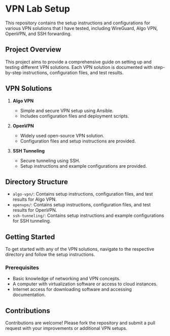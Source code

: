# VPN Lab Setup

This repository contains the setup instructions and configurations for various VPN solutions that I have tested, including WireGuard, Algo VPN, OpenVPN, and SSH forwarding.

## Project Overview

This project aims to provide a comprehensive guide on setting up and testing different VPN solutions. Each VPN solution is documented with step-by-step instructions, configuration files, and test results.

## VPN Solutions

1. **Algo VPN**
   - Simple and secure VPN setup using Ansible.
   - Includes configuration files and deployment scripts.

2. **OpenVPN**
   - Widely used open-source VPN solution.
   - Configuration files and setup instructions are provided.

3. **SSH Tunneling**
   - Secure tunneling using SSH.
   - Setup instructions and example configurations are provided.

## Directory Structure

- `algo-vpn/`: Contains setup instructions, configuration files, and test results for Algo VPN.
- `openvpn/`: Contains setup instructions, configuration files, and test results for OpenVPN.
- `ssh-tunneling/`: Contains setup instructions and example configurations for SSH tunneling.

## Getting Started

To get started with any of the VPN solutions, navigate to the respective directory and follow the setup instructions.

### Prerequisites

- Basic knowledge of networking and VPN concepts.
- A computer with virtualization software or access to cloud instances.
- Internet access for downloading software and accessing documentation.

## Contributions

Contributions are welcome! Please fork the repository and submit a pull request with your improvements or additional VPN setups.
